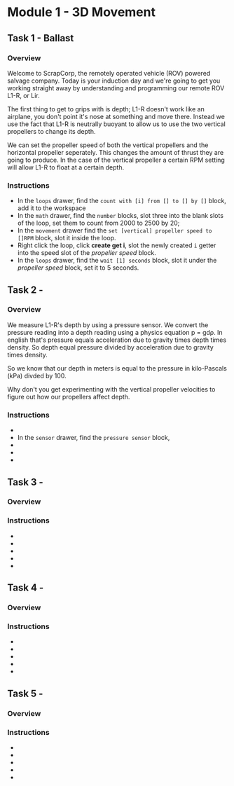 Module 1 - 3D Movement
======================

## Task 1 - Ballast

### Overview
Welcome to ScrapCorp, the remotely operated vehicle (ROV) powered salvage company. Today is your induction day and we're going to get you working straight away by understanding and programming our remote ROV L1-R, or Lir. 

The first thing to get to grips with is depth; L1-R doesn't work like an airplane, you don't point it's nose at something and move there. Instead we use the fact that L1-R is neutrally buoyant to allow us to use the two vertical propellers to change its depth.

We can set the propeller speed of both the vertical propellers and the horizontal propeller seperately. This changes the amount of thrust they are going to produce. In the case of the vertical propeller a certain RPM setting will allow L1-R to float at a certain depth.

### Instructions
* In the `loops` drawer, find the `count with [i] from [] to [] by []` block, add it to the workspace
* In the `math` drawer, find the `number` blocks, slot three into the blank slots of the loop, set them to count from 2000 to 2500 by 20;
* In the `movement` drawer find the `set [vertical] propeller speed to []RPM` block, slot it inside the loop.
* Right click the loop, click **create get i**, slot the newly created `i` getter into the speed slot of the *propeller speed* block.
* In the `loops` drawer, find the `wait [1] seconds` block, slot it under the *propeller speed* block, set it to 5 seconds.

## Task 2 -

### Overview
We measure L1-R's depth by using a pressure sensor. We convert the pressure reading into a depth reading using a physics equation p = gdρ. In english that's pressure equals acceleration due to gravity times depth times density. So depth equal pressure divided by acceleration due to gravity times density. 

So we know that our depth in meters is equal to the pressure in kilo-Pascals (kPa) divded by 100.

Why don't you get experimenting with the vertical propeller velocities to figure out how our propellers affect depth.

### Instructions
* 
* In the `sensor` drawer, find the `pressure sensor` block,
*
*
*

## Task 3 -

### Overview

### Instructions
*
*
*
*
*

## Task 4 -

### Overview

### Instructions
*
*
*
*
*

## Task 5 -

### Overview

### Instructions
*
*
*
*
*
